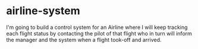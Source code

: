 # airline-system
I'm going to build a control system for an Airline where I will keep tracking each flight status by contacting the pilot of that flight who in turn will inform the manager and the system when a flight took-off and arrived.
